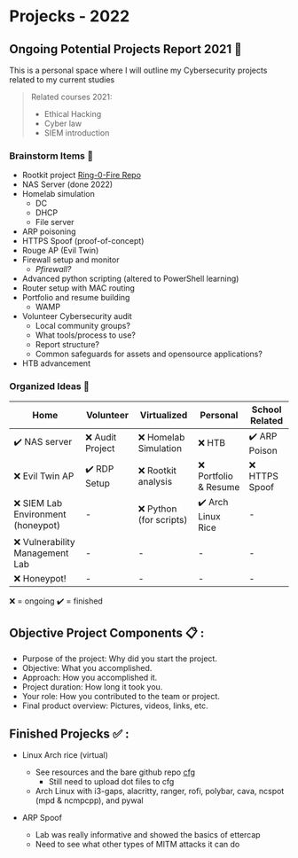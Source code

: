 # Projecks - 2022

## Ongoing Potential Projects Report 2021 :moyai:

This is a personal space where I will outline my Cybersecurity projects related to my current studies 
> Related courses 2021:
> - Ethical Hacking
> - Cyber law
> - SIEM introduction

### Brainstorm Items :thought_balloon:

- Rootkit project [Ring-0-Fire Repo](https://github.com/Horsekey/ring-0-fire)
- NAS Server (done 2022)
- Homelab simulation
  - DC
  - DHCP
  - File server
- ARP poisoning 
- HTTPS Spoof (proof-of-concept)
- Rouge AP (Evil Twin)
- Firewall setup and monitor
  - *Pfirewall?*
- Advanced python scripting (altered to PowerShell learning)
- Router setup with MAC routing
- Portfolio and resume building
  - WAMP
- Volunteer Cybersecurity audit
  - Local community groups?
  - What tools/process to use?
  - Report structure?
  - Common safeguards for assets and opensource applications?
- HTB advancement

### Organized Ideas :pushpin:

Home | Volunteer | Virtualized | Personal | School Related |
-----|-----------|-------------|----------|----------------|
:heavy_check_mark: NAS server | :x: Audit Project | :x: Homelab Simulation | :x: HTB | :heavy_check_mark: ARP Poison |
:x: Evil Twin AP | ✔️ RDP Setup | :x: Rootkit analysis | :x: Portfolio & Resume | :x: HTTPS Spoof
:x: SIEM Lab Environment (honeypot) | - | :x: Python (for scripts) | :heavy_check_mark: Arch Linux Rice | - |
:x: Vulnerability Management Lab | - | - | - | - |
:x: Honeypot! | - | - | - | - |

:x: = ongoing
:heavy_check_mark: = finished



## Objective Project Components :clipboard: :
  - Purpose of the project: Why did you start the project.
  - Objective: What you accomplished.
  - Approach: How you accomplished it.
  - Project duration: How long it took you.
  - Your role: How you contributed to the team or project.
  - Final product overview: Pictures, videos, links, etc.


## Finished Projecks  :white_check_mark: :

  - Linux Arch rice (virtual)
    - See resources and the bare github repo [cfg](https://github.com/Horsekey/cfg)
      - Still need to upload dot files to cfg
    - Arch Linux with i3-gaps, alacritty, ranger, rofi, polybar, cava, ncspot (mpd & ncmpcpp), and pywal
  
  - ARP Spoof
      - Lab was really informative and showed the basics of ettercap
      - Need to see what other types of MITM attacks it can do
